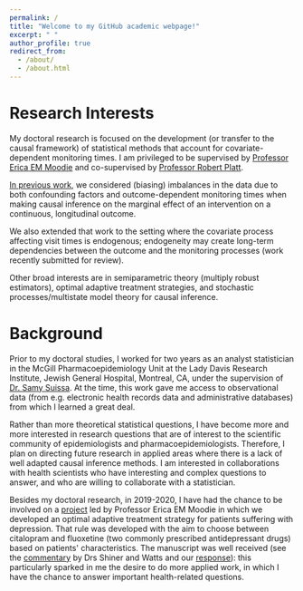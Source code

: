 ```yaml
---
permalink: /
title: "Welcome to my GitHub academic webpage!"
excerpt: " "
author_profile: true
redirect_from: 
  - /about/
  - /about.html
---
```


 
Research Interests
======

My doctoral research is focused on the development (or transfer to the causal framework) of statistical methods that account for covariate-dependent monitoring times. I am privileged to be supervised by <a href="https://www.ericamoodie.com/">Professor Erica EM Moodie</a> and co-supervised by <a href="https://www.mcgill.ca/epi-biostat-occh/robert-william-platt">Professor Robert Platt</a>. 


<a href="https://janiecoulombestat.github.io/publication/2020-04-25-paper-1-Weighted-Regression">In previous work</a>, we considered (biasing) imbalances in the data due to both confounding factors and outcome-dependent monitoring times when making causal inference on the marginal effect of an intervention on a continuous, longitudinal outcome. 

We also extended that work to the setting where the covariate process affecting visit times is endogenous; endogeneity may create long-term dependencies between the outcome and the monitoring processes (work recently submitted for review).

Other broad interests are in semiparametric theory (multiply robust estimators), optimal adaptive treatment strategies, and stochastic processes/multistate model theory for causal inference.


Background
======

Prior to my doctoral studies, I worked for two years as an analyst statistician in the McGill Pharmacoepidemiology Unit at the Lady Davis Research Institute, Jewish General Hospital, Montreal, CA, under the supervision of <a href="http://www.ladydavis.ca/fr/samysuissa">Dr. Samy Suissa</a>. At the time, this work gave me access to observational data (from e.g. electronic health records data and administrative databases) from which I learned a great deal. 

Rather than more theoretical statistical questions, I have become more and more interested in research questions that are of interest to the scientific community of epidemiologists and pharmacoepidemiologists. Therefore, I plan on directing future research in applied areas where there is a lack of well adapted causal inference methods. I am interested in collaborations with health scientists who have interesting and complex questions to answer, and who are willing to collaborate with a statistician.

Besides my doctoral research, in 2019-2020, I have had the chance to be involved on a <a href="https://janiecoulombestat.github.io/publication/2020-10-08-paper-2-ADDrugs">project</a> led by Professor Erica EM Moodie in which we developed an optimal adaptive treatment strategy for patients suffering with depression. That rule was developed with the aim to choose between citalopram and fluoxetine (two commonly prescribed antidepressant drugs) based on patients' characteristics. The manuscript was well received (see the <a href="">commentary</a> by Drs Shiner and Watts and our <a href="https://janiecoulombestat.github.io/publication/2020-12-04-paper-3-Response-AD">response</a>): this particularly sparked in me the desire to do more applied work, in which I have the chance to answer important health-related questions. 

 
 
